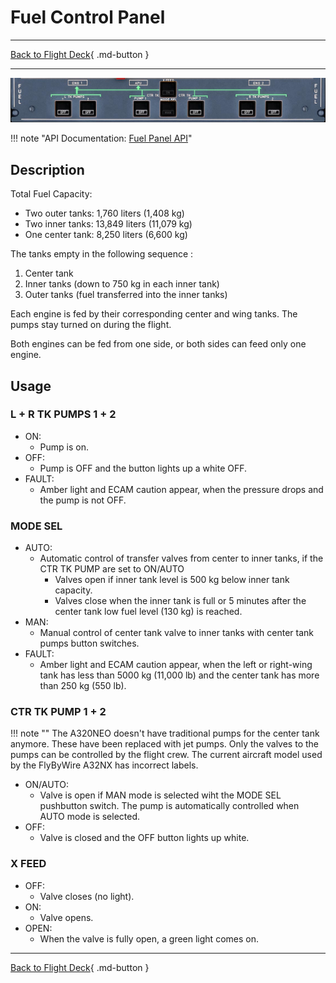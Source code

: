 # Fuel Control Panel

---

[Back to Flight Deck](../index.md){ .md-button }

---

![FUEL Control Panel](../../../assets/a32nx-briefing/overhead-panel/Fuel-Panel.jpg "FUEL Control Panel")

!!! note "API Documentation: [Fuel Panel API](../../../../fbw-a32nx/a32nx-api/a32nx-flightdeck-api.md#fuel-panel)"

## Description

Total Fuel Capacity:

- Two outer tanks: 1,760 liters (1,408 kg)
- Two inner tanks: 13,849 liters (11,079 kg)
- One center tank: 8,250 liters (6,600 kg)

The tanks empty in the following sequence :

1. Center tank
2. Inner tanks (down to 750 kg in each inner tank)
3. Outer tanks (fuel transferred into the inner tanks)

Each engine is fed by their corresponding center and wing tanks. The pumps stay turned on during the flight.

Both engines can be fed from one side, or both sides can feed only one engine.

## Usage

###  L + R TK PUMPS 1 + 2

- ON:
    - Pump is on.
- OFF:
    - Pump is OFF and the button lights up a white OFF.
- FAULT:
    - Amber light and ECAM caution appear, when the pressure drops and the pump is not OFF.

### MODE SEL

- AUTO:
    - Automatic control of transfer valves from center to inner tanks, if the CTR TK PUMP are set to ON/AUTO
        - Valves open if inner tank level is 500 kg below inner tank capacity.
        - Valves close when the inner tank is full or 5 minutes after the center tank low fuel level (130 kg) is reached.
- MAN:
    - Manual control of center tank valve to inner tanks with center tank pumps button switches.
- FAULT:
    - Amber light and ECAM caution appear, when the left or right-wing tank has less than 5000 kg (11,000 lb) and the center tank has more than 250 kg (550 lb).

### CTR TK PUMP 1 + 2

!!! note ""
     The A320NEO doesn't have traditional pumps for the center tank anymore. These have been replaced with jet pumps. Only the valves to the pumps can be controlled by the flight crew. The current aircraft model used by the FlyByWire A32NX has incorrect labels.

- ON/AUTO:
    - Valve is open if MAN mode is selected wiht the MODE SEL pushbutton switch. The pump is automatically controlled when AUTO mode is selected.
- OFF:
    - Valve is closed and the OFF button lights up white.

### X FEED

- OFF:
    - Valve closes (no light).
- ON:
    - Valve opens.
- OPEN:
    - When the valve is fully open, a green light comes on.

---

[Back to Flight Deck](../index.md){ .md-button }

